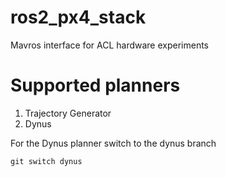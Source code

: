 # ros2_px4_stack
Mavros interface for ACL hardware experiments 

# Supported planners 
1. Trajectory Generator 
2. Dynus 

For the Dynus planner switch to the dynus branch
```
git switch dynus 
```